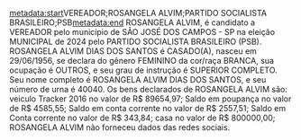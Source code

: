 <metadata:start>VEREADOR;ROSANGELA ALVIM;PARTIDO SOCIALISTA BRASILEIRO;PSB<metadata:end>
ROSANGELA ALVIM, é candidato a VEREADOR pelo município de SÃO JOSÉ DOS CAMPOS - SP na eleição MUNICIPAL de 2024 pelo PARTIDO SOCIALISTA BRASILEIRO (PSB). ROSANGELA ALVIM DIAS DOS SANTOS é CASADO(A), nasceu em 29/06/1956, se declara do gênero FEMININO da cor/raça BRANCA, sua ocupação é OUTROS, e seu grau de instrução é SUPERIOR COMPLETO. Seu nome completo é ROSANGELA ALVIM DIAS DOS SANTOS, e seu número de urna é 40040.
Os bens declarados de ROSANGELA ALVIM são: veiculo Tracker 2016 no valor de R$ 89654,97; Saldo em poupança  no valor de R$ 4585,55; Saldo em conta corrente  no valor de R$ 2557,51; Saldo em Conta corrente no valor de R$ 343,84; casa no valor de R$ 800000,00; 
ROSANGELA ALVIM não forneceu dados das redes sociais.